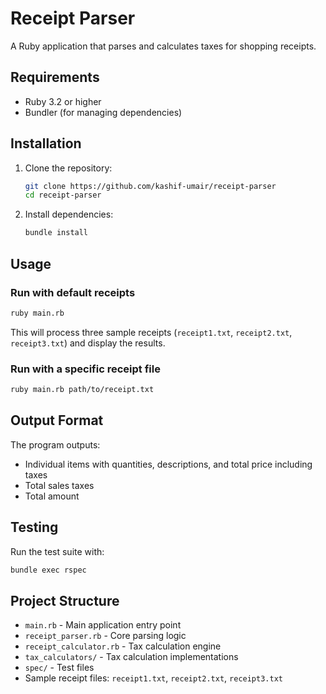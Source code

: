 # Receipt Parser

A Ruby application that parses and calculates taxes for shopping receipts.

## Requirements

- Ruby 3.2 or higher
- Bundler (for managing dependencies)

## Installation

1. Clone the repository:

   ```bash
   git clone https://github.com/kashif-umair/receipt-parser
   cd receipt-parser
   ```

2. Install dependencies:
   ```bash
   bundle install
   ```

## Usage

### Run with default receipts

```bash
ruby main.rb
```

This will process three sample receipts (`receipt1.txt`, `receipt2.txt`, `receipt3.txt`) and display the results.

### Run with a specific receipt file

```bash
ruby main.rb path/to/receipt.txt
```

## Output Format

The program outputs:

- Individual items with quantities, descriptions, and total price including taxes
- Total sales taxes
- Total amount

## Testing

Run the test suite with:

```bash
bundle exec rspec
```

## Project Structure

- `main.rb` - Main application entry point
- `receipt_parser.rb` - Core parsing logic
- `receipt_calculator.rb` - Tax calculation engine
- `tax_calculators/` - Tax calculation implementations
- `spec/` - Test files
- Sample receipt files: `receipt1.txt`, `receipt2.txt`, `receipt3.txt`
